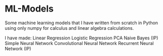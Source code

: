 # ML-Models
Some machine learning models that I have written from scratch in Python using only numpy for calculus and linear algebra calculations. 

I have made:
Linear Regression
Logistic Regression
PCA
Naive Bayes (IP)
Simple Neural Network
Convolutional Neural Network
Recurrent Neural Network (IP)
